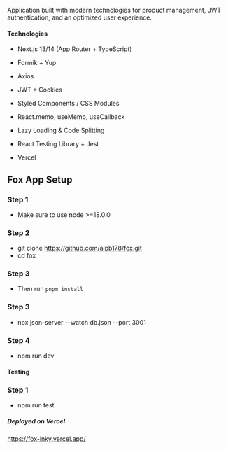 Application built with modern technologies for product management, JWT authentication, and an optimized user experience.


#### Technologies

- Next.js 13/14 (App Router + TypeScript)

- Formik + Yup

- Axios 

- JWT + Cookies 

- Styled Components / CSS Modules 

- React.memo, useMemo, useCallback

- Lazy Loading & Code Splitting 

- React Testing Library + Jest 

- Vercel



Fox App Setup
--------------------------------------

### Step 1

- Make sure to use node >=18.0.0

### Step 2
- git clone https://github.com/alpb178/fox.git
- cd fox

### Step 3

- Then run `pnpm install`

### Step 3

- npx json-server --watch db.json --port 3001

### Step 4

- npm run dev


#### Testing

### Step 1
- npm run test



##### Deployed on Vercel

https://fox-inky.vercel.app/
